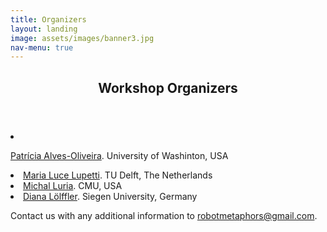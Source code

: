 ```yaml
---
title: Organizers
layout: landing
image: assets/images/banner3.jpg
nav-menu: true
---
```



<!-- Main -->
<div id="main">

<!-- One -->
<section id="one">
	<div class="inner">
		<header class="major">
			<h2>Workshop Organizers</h2>
		</header>
		<p><li><p><a href="https://patricialvesoliveira.com">Patrícia Alves-Oliveira</a>. University of Washinton, USA<br>	</li>
	<li><a href="https://marialucelupetti.com">Maria Luce Lupetti</a>. TU Delft, The Netherlands<br></li>
	<li><a href="https://www.michalluria.com"> Michal Luria</a>. CMU, USA<br></li>
	<li><a href="https://scholar.google.com/citations?user=DHbTr74AAAAJ&hl=de">Diana Lölffler</a>. Siegen University, Germany</p>
	
Contact us with any additional information to robotmetaphors@gmail.com.</p>
	</div>
</section>
